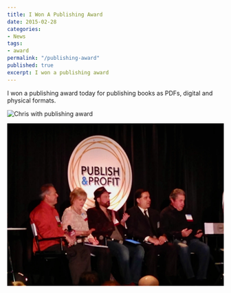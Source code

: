 ```yaml
---
title: I Won A Publishing Award
date: 2015-02-28
categories:
- News
tags:
- award
permalink: "/publishing-award"
published: true
excerpt: I won a publishing award
---
```

I won a publishing award today for publishing books as PDFs, digital and physical formats. 

![Chris with publishing award](/asssets/images/articles/2015-02-28%20-%20Chris%20with%20publishing%20award.webp)

![Chris on stage](/assets/images/articles/2015-02-28%20-%20Chris%20on%20Stage.webp)